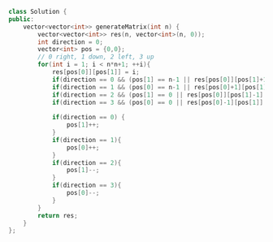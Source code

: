 <!--
 * @Author: your name
 * @Date: 2020-11-12 14:29:48
 * @LastEditTime: 2020-11-12 14:30:10
 * @LastEditors: Please set LastEditors
 * @Description: In User Settings Edit
 * @FilePath: /projects/leetcode/59. 螺旋矩阵 II.md
-->
```c++
class Solution {
public:
    vector<vector<int>> generateMatrix(int n) {
        vector<vector<int>> res(n, vector<int>(n, 0));
        int direction = 0;
        vector<int> pos = {0,0};
        // 0 right, 1 down, 2 left, 3 up
        for(int i = 1; i < n*n+1; ++i){
            res[pos[0]][pos[1]] = i;
            if(direction == 0 && (pos[1] == n-1 || res[pos[0]][pos[1]+1] != 0)) direction = 1;
            if(direction == 1 && (pos[0] == n-1 || res[pos[0]+1][pos[1]] != 0)) direction = 2;
            if(direction == 2 && (pos[1] == 0 || res[pos[0]][pos[1]-1] != 0)) direction = 3;
            if(direction == 3 && (pos[0] == 0 || res[pos[0]-1][pos[1]] != 0)) direction = 0;
            
            if(direction == 0) {
                pos[1]++;
            }
            if(direction == 1){
                pos[0]++;
            }
            if(direction == 2){
                pos[1]--;
            }
            if(direction == 3){
                pos[0]--;
            }
        }
        return res;
    }
};
```